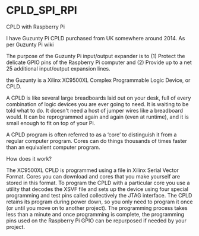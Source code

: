 # CPLD_SPI_RPI
CPLD with Raspberry Pi

I have Guzunty Pi CPLD purchased from UK somewhere around 2014. As per Guzunty Pi wiki

The purpose of the Guzunty Pi input/output expander is to (1) Protect the delicate GPIO pins of the Raspberry Pi computer and
(2) Provide up to a net 25 additional input/output expansion lines.

the Guzunty is a Xilinx XC9500XL Complex Programmable Logic Device, or CPLD.

A CPLD is like several large breadboards laid out on your desk, full of every combination of logic devices you are ever going to need. It is waiting to be told what to do. It doesn't need a host of jumper wires like a breadboard would. It can be reprogrammed again and again (even at runtime), and it is small enough to fit on top of your Pi.

A CPLD program is often referred to as a ‘core’ to distinguish it from a regular computer program. Cores can do things thousands of times faster than an equivalent computer program.

How does it work?

The XC9500XL CPLD is programmed using a file in Xilinx Serial Vector Format. Cores you can download and cores that you make yourself are stored in this format. To program the CPLD with a particular core you use a utility that decodes the XSVF file and sets up the device using four special programming and test pins called collectively the JTAG interface. The CPLD retains its program during power down, so you only need to program it once (or until you move on to another project). The programming process takes less than a minute and once programming is complete, the programming pins used on the Raspberry Pi GPIO can be repurposed if needed by your project.

